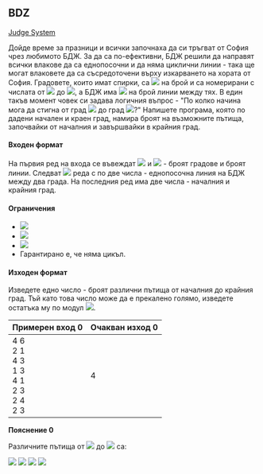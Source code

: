 ## BDZ

[Judge System](https://www.hackerrank.com/contests/practice-8-sda/challenges/bdz)

Дойде време за празници и всички започнаха да си тръгват от София чрез любимото БДЖ. За да са по-ефективни, БДЖ решили да направят всички влакове да са еднопосочни и да няма циклични линии - така ще могат влаковете да са съсредоточени върху изкарването на хората от София. Градовете, които имат спирки, са <img src="https://latex.codecogs.com/svg.latex?\Large&space;N"> на брой и са номерирани с числата от <img src="https://latex.codecogs.com/svg.latex?\Large&space;1"> до <img src="https://latex.codecogs.com/svg.latex?\Large&space;N">, а БДЖ има <img src="https://latex.codecogs.com/svg.latex?\Large&space;M"> на брой линии между тях. В един такъв момент човек си задава логичния въпрос - "По колко начина мога да стигна от град <img src="https://latex.codecogs.com/svg.latex?\Large&space;A"> до град <img src="https://latex.codecogs.com/svg.latex?\Large&space;B">?" Напишете програма, която по дадени начален и краен град, намира броят на възможните пътища, започвайки от началния и завършвайки в крайния град.

#### Входен формат

На първия ред на входа се въвеждат <img src="https://latex.codecogs.com/svg.latex?\Large&space;N"> и <img src="https://latex.codecogs.com/svg.latex?\Large&space;M"> - броят градове и броят линии. Следват <img src="https://latex.codecogs.com/svg.latex?\Large&space;M"> реда с по две числа - еднопосочна линия на БДЖ между два града. На последния ред има две числа - началния и крайния град.

#### Ограничения

- <img src="https://latex.codecogs.com/svg.latex?\Large&space;1\le{N}\le{10^5}">
- <img src="https://latex.codecogs.com/svg.latex?\Large&space;1\le{M}\le{2.10^5}">
- <img src="https://latex.codecogs.com/svg.latex?\Large&space;1\le{start,end}\le{N}">
- Гарантирано е, че няма цикъл.

#### Изходен формат

Изведете едно число - броят различни пътища от началния до крайния град. Тъй като това число може да е прекалено голямо, изведете остатъка му по модул <img src="https://latex.codecogs.com/svg.latex?\Large&space;1000000007">.

Примерен вход 0|Очакван изход 0
-|-
4 6<br>2 1<br>4 3<br>1 3<br>4 1<br>2 3<br>2 4<br>2 3|4

**Пояснение 0**

Различните пътища от <img src="https://latex.codecogs.com/svg.latex?\Large&space;2"> до <img src="https://latex.codecogs.com/svg.latex?\Large&space;3"> са:

<img src="https://latex.codecogs.com/svg.latex?\Large&space;2\rightarrow{3}">

<img src="https://latex.codecogs.com/svg.latex?\Large&space;2\rightarrow{4}\rightarrow{3}">

<img src="https://latex.codecogs.com/svg.latex?\Large&space;2\rightarrow{4}\rightarrow{1}\rightarrow{3}">

<img src="https://latex.codecogs.com/svg.latex?\Large&space;2\rightarrow{1}\rightarrow{3}">
